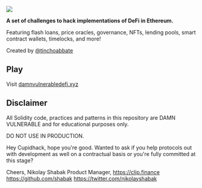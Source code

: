 ![](cover.png)

**A set of challenges to hack implementations of DeFi in Ethereum.**

Featuring flash loans, price oracles, governance, NFTs, lending pools, smart contract wallets, timelocks, and more!

Created by [@tinchoabbate](https://twitter.com/tinchoabbate)

## Play

Visit [damnvulnerabledefi.xyz](https://damnvulnerabledefi.xyz)

## Disclaimer

All Solidity code, practices and patterns in this repository are DAMN VULNERABLE and for educational purposes only.

DO NOT USE IN PRODUCTION.

Hey Cupidhack, hope you're good. Wanted to ask if you help protocols out with development as well on a contractual basis or you're fully committed at this stage?

Cheers,
Nikolay Shabak
Product Manager, https://clip.finance
https://github.com/shabak
https://twitter.com/nikolayshabak
